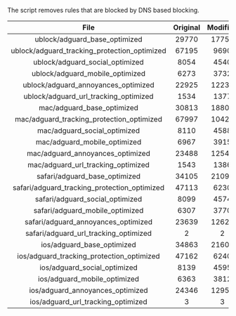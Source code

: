 The script removes rules that are blocked by DNS based blocking.


| File | Original | Modified |
|:----:|:-----:|:-----:|
| ublock/adguard_base_optimized | 29770 | 17751 |
| ublock/adguard_tracking_protection_optimized | 67195 | 9690 |
| ublock/adguard_social_optimized | 8054 | 4540 |
| ublock/adguard_mobile_optimized | 6273 | 3732 |
| ublock/adguard_annoyances_optimized | 22925 | 12236 |
| ublock/adguard_url_tracking_optimized | 1534 | 1377 |
| mac/adguard_base_optimized | 30813 | 18803 |
| mac/adguard_tracking_protection_optimized | 67997 | 10424 |
| mac/adguard_social_optimized | 8110 | 4588 |
| mac/adguard_mobile_optimized | 6967 | 3915 |
| mac/adguard_annoyances_optimized | 23488 | 12543 |
| mac/adguard_url_tracking_optimized | 1543 | 1386 |
| safari/adguard_base_optimized | 34105 | 21096 |
| safari/adguard_tracking_protection_optimized | 47113 | 6230 |
| safari/adguard_social_optimized | 8099 | 4574 |
| safari/adguard_mobile_optimized | 6307 | 3770 |
| safari/adguard_annoyances_optimized | 23639 | 12620 |
| safari/adguard_url_tracking_optimized | 2 | 2 |
| ios/adguard_base_optimized | 34863 | 21604 |
| ios/adguard_tracking_protection_optimized | 47162 | 6240 |
| ios/adguard_social_optimized | 8139 | 4595 |
| ios/adguard_mobile_optimized | 6363 | 3812 |
| ios/adguard_annoyances_optimized | 24346 | 12953 |
| ios/adguard_url_tracking_optimized | 3 | 3 |